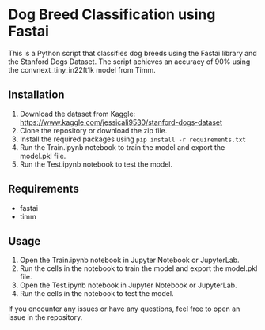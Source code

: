 # Dog Breed Classification using Fastai
This is a Python script that classifies dog breeds using the Fastai library and the Stanford Dogs Dataset. The script achieves an accuracy of 90% using the convnext_tiny_in22ft1k model from Timm.

## Installation
1. Download the dataset from Kaggle: https://www.kaggle.com/jessicali9530/stanford-dogs-dataset
2. Clone the repository or download the zip file.
3. Install the required packages using `pip install -r requirements.txt`
4. Run the Train.ipynb notebook to train the model and export the model.pkl file.
5. Run the Test.ipynb notebook to test the model.

## Requirements
+ fastai
+ timm

## Usage
1. Open the Train.ipynb notebook in Jupyter Notebook or JupyterLab.
2. Run the cells in the notebook to train the model and export the model.pkl file.
3. Open the Test.ipynb notebook in Jupyter Notebook or JupyterLab.
4. Run the cells in the notebook to test the model.

If you encounter any issues or have any questions, feel free to open an issue in the repository.
